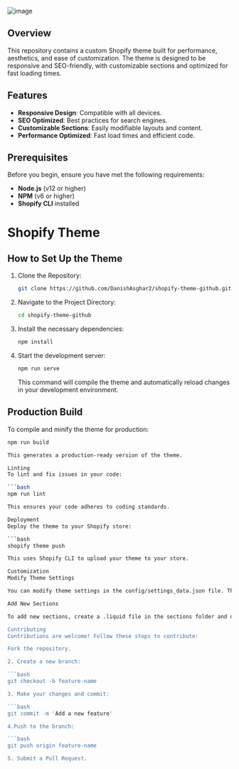 ![image](https://github.com/user-attachments/assets/bd0db18f-7d0e-4830-8d70-412286324fe3)


## Overview

This repository contains a custom Shopify theme built for performance, aesthetics, and ease of customization. The theme is designed to be responsive and SEO-friendly, with customizable sections and optimized for fast loading times.

## Features

- **Responsive Design**: Compatible with all devices.
- **SEO Optimized**: Best practices for search engines.
- **Customizable Sections**: Easily modifiable layouts and content.
- **Performance Optimized**: Fast load times and efficient code.

## Prerequisites

Before you begin, ensure you have met the following requirements:

- **Node.js** (v12 or higher)
- **NPM** (v6 or higher)
- **Shopify CLI** installed

# Shopify Theme

## How to Set Up the Theme

1. Clone the Repository:

    ```bash
    git clone https://github.com/DanishAsghar2/shopify-theme-github.git
    ```

2. Navigate to the Project Directory:

    ```bash
    cd shopify-theme-github
    ```

3. Install the necessary dependencies:

    ```bash
    npm install
    ```

4. Start the development server:

    ```bash
    npm run serve
    ```

    This command will compile the theme and automatically reload changes in your development environment.

## Production Build

To compile and minify the theme for production:

```bash
npm run build

This generates a production-ready version of the theme.

Linting
To lint and fix issues in your code:

```bash
npm run lint

This ensures your code adheres to coding standards.

Deployment
Deploy the theme to your Shopify store:

```bash
shopify theme push

This uses Shopify CLI to upload your theme to your store.

Customization
Modify Theme Settings

You can modify theme settings in the config/settings_data.json file. This file controls various customizable options available in the Shopify admin.

Add New Sections

To add new sections, create a .liquid file in the sections folder and define your section's HTML, CSS, and JavaScript as needed.

Contributing
Contributions are welcome! Follow these steps to contribute:

Fork the repository.

2. Create a new branch:

```bash
git checkout -b feature-name

3. Make your changes and commit:

```bash
git commit -m 'Add a new feature'

4.Push to the branch:

```bash
git push origin feature-name

5. Submit a Pull Request.

